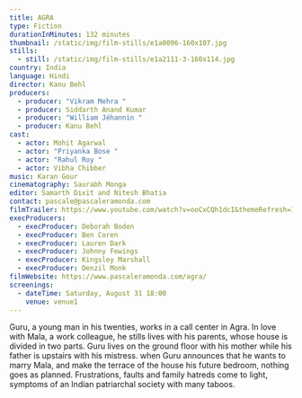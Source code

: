 ```yaml
---
title: AGRA
type: Fiction
durationInMinutes: 132 minutes
thumbnail: /static/img/film-stills/e1a0096-160x107.jpg
stills:
  - still: /static/img/film-stills/e1a2111-3-160x114.jpg
country: India
language: Hindi
director: Kanu Behl
producers:
  - producer: "Vikram Mehra "
  - producer: Siddarth Anand Kumar
  - producer: "William Jéhannin "
  - producer: Kanu Behl
cast:
  - actor: Mohit Agarwal
  - actor: "Priyanka Bose "
  - actor: "Rahul Roy "
  - actor: Vibha Chibber
music: Karan Gour
cinematography: Saurabh Monga
editor: Samarth Dixit and Nitesh Bhatia
contact: pascale@pascaleramonda.com
filmTrailer: https://www.youtube.com/watch?v=ooCxCQh1dcI&themeRefresh=1
execProducers:
  - execProducer: Deborah Boden
  - execProducer: Ben Coren
  - execProducer: Lauren Dark
  - execProducer: Johnny Fewings
  - execProducer: Kingsley Marshall
  - execProducer: Denzil Monk
filmWebsite: https://www.pascaleramonda.com/agra/
screenings:
  - dateTime: Saturday, August 31 18:00
    venue: venue1
---
```

Guru, a young man in his twenties, works in a call center in Agra. In love with Mala, a work colleague, he stills lives with his parents, whose house is divided in two parts. Guru lives on the ground floor with his mother while his father is upstairs with his mistress. when Guru announces that he wants to marry Mala, and make the terrace of the house his future bedroom, nothing goes as planned. Frustrations, faults and family hatreds come to light, symptoms of an Indian patriarchal society with many taboos.